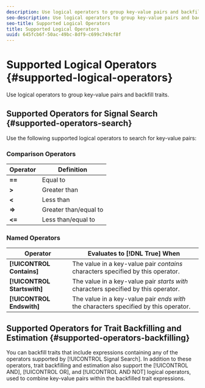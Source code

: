 ```yaml
---
description: Use logical operators to group key-value pairs and backfill traits.
seo-description: Use logical operators to group key-value pairs and backfill traits.
seo-title: Supported Logical Operators
title: Supported Logical Operators
uuid: 645fcb6f-50ac-49bc-8df9-c699c749cf8f
---
```


# Supported Logical Operators {#supported-logical-operators}

Use logical operators to group key-value pairs and backfill traits.

## Supported Operators for Signal Search {#supported-operators-search}

Use the following supported logical operators to search for key-value pairs:

### Comparison Operators

|  Operator  | Definition  |
|---|---|
| **==** | Equal to  |
| **>** | Greater than  |
| **<** | Less than  |
| **=>** | Greater than/equal to  |
| **<=** | Less than/equal to  |

### Named Operators

|  Operator  | Evaluates to [!DNL True] When  |
|---|---|
| **[!UICONTROL Contains]** |The value in a key-value pair *contains* characters specified by this operator.  |
| **[!UICONTROL Startswith]** |The value in a key-value pair *starts with* characters specified by this operator.  |
| **[!UICONTROL Endswith]** |The value in a key-value pair *ends with* the characters specified by this operator.  |

## Supported Operators for Trait Backfilling and Estimation {#supported-operators-backfilling}

You can backfill traits that include expressions containing any of the operators supported by [!UICONTROL Signal Search]. In addition to these operators, trait backfilling and estimation also support the [!UICONTROL AND], [!UICONTROL OR], and [!UICONTROL AND NOT] logical operators, used to combine key-value pairs within the backfilled trait expressions.